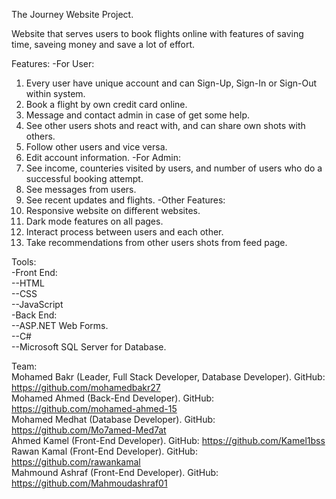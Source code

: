 The Journey Website Project.

Website that serves users to book flights online with features of saving time, saveing money and save a lot of effort.

Features:
-For User:
1) Every user have unique account and can Sign-Up, Sign-In or Sign-Out within system.
2) Book a flight by own credit card online.
3) Message and contact admin in case of get some help.
4) See other users shots and react with, and can share own shots with others.
5) Follow other users and vice versa.
6) Edit account information.
-For Admin:
1) See income, counteries visited by users, and number of users who do a successful booking attempt.
2) See messages from users.
3) See recent updates and flights.
-Other Features:
1) Responsive website on different websites.
2) Dark mode features on all pages.
3) Interact process between users and each other.
4) Take recommendations from other users shots from feed page.

Tools:\
-Front End:\
--HTML\
--CSS\
--JavaScript\
-Back End:\
--ASP.NET Web Forms.\
--C#\
--Microsoft SQL Server for Database.

Team:\
Mohamed Bakr (Leader, Full Stack Developer, Database Developer). GitHub: https://github.com/mohamedbakr27 \
Mohamed Ahmed (Back-End Developer). GitHub: https://github.com/mohamed-ahmed-15 \
Mohamed Medhat (Database Developer). GitHub: https://github.com/Mo7amed-Med7at \
Ahmed Kamel (Front-End Developer). GitHub: https://github.com/Kamel1bss \
Rawan Kamal (Front-End Developer). GitHub: https://github.com/rawankamal \
Mahmound Ashraf (Front-End Developer). GitHub: https://github.com/Mahmoudashraf01
